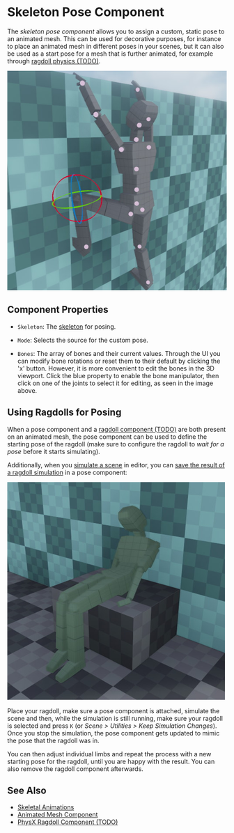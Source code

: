 # Skeleton Pose Component

The *skeleton pose component* allows you to assign a custom, static pose to an animated mesh. This can be used for decorative purposes, for instance to place an animated mesh in different poses in your scenes, but it can also be used as a start pose for a mesh that is further animated, for example through [ragdoll physics (TODO)](../../physics/physx/ragdolls/physx-ragdoll-component.md).

![Custom pose for animated mesh](media/custom-pose.jpg)

## Component Properties

* `Skeleton`: The [skeleton](skeleton-asset.md) for posing.

* `Mode`: Selects the source for the custom pose.

* `Bones`: The array of bones and their current values. Through the UI you can modify bone rotations or reset them to their default by clicking the 'x' button. However, it is more convenient to edit the bones in the 3D viewport. Click the blue property to enable the bone manipulator, then click on one of the joints to select it for editing, as seen in the image above.

## Using Ragdolls for Posing

When a pose component and a [ragdoll component (TODO)](../../physics/physx/ragdolls/physx-ragdoll-component.md) are both present on an animated mesh, the pose component can be used to define the starting pose of the ragdoll (make sure to configure the ragdoll to *wait for a pose* before it starts simulating).

Additionally, when you [simulate a scene](../../editor/run-scene.md) in editor, you can [save the result of a ragdoll simulation](../../editor/run-scene.md#keep-simulation-changes) in a pose component:

![Custom pose generated using a ragdoll](media/ragdoll-pose.jpg)

Place your ragdoll, make sure a pose component is attached, simulate the scene and then, while the simulation is still running, make sure your ragdoll is selected and press `K` (or *Scene > Utilities > Keep Simulation Changes*). Once you stop the simulation, the pose component gets updated to mimic the pose that the ragdoll was in.

You can then adjust individual limbs and repeat the process with a new starting pose for the ragdoll, until you are happy with the result. You can also remove the ragdoll component afterwards.

## See Also

* [Skeletal Animations](skeletal-animation-overview.md)
* [Animated Mesh Component](animated-mesh-component.md)
* [PhysX Ragdoll Component (TODO)](../../physics/physx/ragdolls/physx-ragdoll-component.md)
